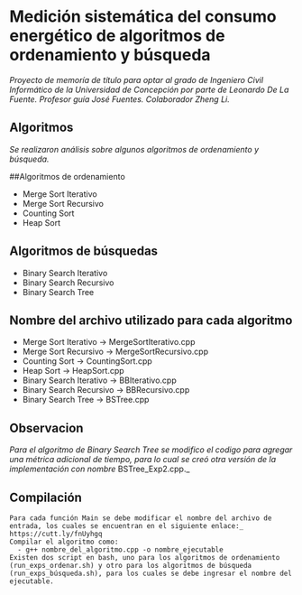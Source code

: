 # Medición sistemática del consumo energético de algoritmos de ordenamiento y búsqueda

_Proyecto de memoría de título para optar al grado de Ingeniero Civil Informático de la Universidad de Concepción por parte de Leonardo De La Fuente. Profesor guía José Fuentes. Colaborador Zheng Li._

## Algoritmos

_Se realizaron análisis sobre algunos algoritmos de ordenamiento y búsqueda._

##Algoritmos de ordenamiento

  - Merge Sort Iterativo
  - Merge Sort Recursivo
  - Counting Sort
  - Heap Sort

## Algoritmos de búsquedas
  
  - Binary Search Iterativo
  - Binary Search Recursivo
  - Binary Search Tree

## Nombre del archivo utilizado para cada algoritmo
 - Merge Sort Iterativo -> MergeSortIterativo.cpp
 - Merge Sort Recursivo -> MergeSortRecursivo.cpp
 - Counting Sort -> CountingSort.cpp
 - Heap Sort -> HeapSort.cpp
 - Binary Search Iterativo -> BBIterativo.cpp
 - Binary Search Recursivo -> BBRecursivo.cpp
 - Binary Search Tree -> BSTree.cpp

## Observacion

_Para el algoritmo de Binary Search Tree se modifico el codigo para agregar una métrica adicional de tiempo, para lo cual se creó otra versión de la implementación con nombre_ BSTree_Exp2.cpp._ 

## Compilación

```
Para cada función Main se debe modificar el nombre del archivo de entrada, los cuales se encuentran en el siguiente enlace:_ https://cutt.ly/fnUyhgq
Compilar el algoritmo como:
  - g++ nombre_del_algoritmo.cpp -o nombre_ejecutable
Existen dos script en bash, uno para los algoritmos de ordenamiento (run_exps_ordenar.sh) y otro para los algoritmos de búsqueda (run_exps_búsqueda.sh), para los cuales se debe ingresar el nombre del ejecutable.
```


